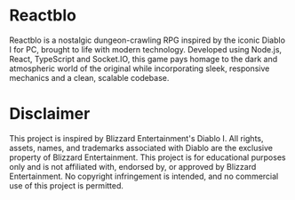 # Reactblo
Reactblo is a nostalgic dungeon-crawling RPG inspired by the iconic Diablo I for PC, brought to life with modern technology. Developed using Node.js, React, TypeScript and Socket.IO, this game pays homage to the dark and atmospheric world of the original while incorporating sleek, responsive mechanics and a clean, scalable codebase.

# Disclaimer
This project is inspired by Blizzard Entertainment's Diablo I. All rights, assets, names, and trademarks associated with Diablo are the exclusive property of Blizzard Entertainment. This project is for educational purposes only and is not affiliated with, endorsed by, or approved by Blizzard Entertainment. No copyright infringement is intended, and no commercial use of this project is permitted.

